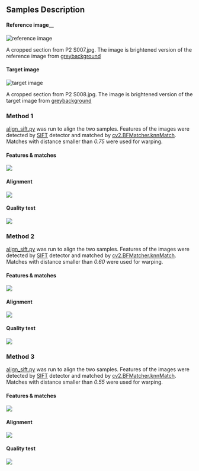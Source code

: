 ## Samples Description 
#### Reference image__
![reference image](../sec1_bright.png)

A cropped section from P2 S007.jpg. The image is brightened version of the reference image from [greybackground](./greybackground.md)   

#### Target image
![target image](../sec2_bright.png)

A cropped section from P2 S008.jpg. The image is brightened version of the target image from [greybackground](./greybackground.md)

### Method 1
[align_sift.py](../align_sift.py) was run to align the two samples. Features of the images were detected by [SIFT](https://docs.opencv.org/master/da/df5/tutorial_py_sift_intro.html) detector and matched by [cv2.BFMatcher.knnMatch](https://docs.opencv.org/master/d3/da1/classcv_1_1BFMatcher.html). Matches with distance smaller than *0.75* were used for warping.
#### Features & matches
![](../results/matches_br075.jpg)
#### Alignment
![](../results/aligned_br075.jpg)
#### Quality test
![](../results/test_br075.jpg)

### Method 2
[align_sift.py](../align_sift.py) was run to align the two samples. Features of the images were detected by [SIFT](https://docs.opencv.org/master/da/df5/tutorial_py_sift_intro.html) detector and matched by [cv2.BFMatcher.knnMatch](https://docs.opencv.org/master/d3/da1/classcv_1_1BFMatcher.html). Matches with distance smaller than *0.60* were used for warping.
#### Features & matches
![](../results/matches_br060.jpg)
#### Alignment
![](../results/aligned_br060.jpg)
#### Quality test
![](../results/test_br060.jpg)

### Method 3
[align_sift.py](../align_sift.py) was run to align the two samples. Features of the images were detected by [SIFT](https://docs.opencv.org/master/da/df5/tutorial_py_sift_intro.html) detector and matched by [cv2.BFMatcher.knnMatch](https://docs.opencv.org/master/d3/da1/classcv_1_1BFMatcher.html). Matches with distance smaller than *0.55* were used for warping.
#### Features & matches
![](../results/matches_br055.jpg)
#### Alignment
![](../results/aligned_br055.jpg)
#### Quality test
![](../results/test_br055.jpg)